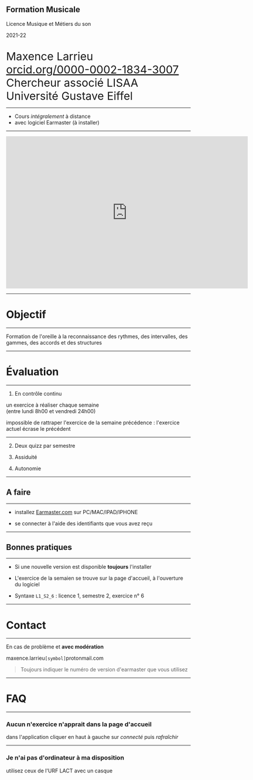 ## Formation Musicale

Licence Musique et Métiers du son

2021-22

<br />
<span style="font-size:30px">
Maxence Larrieu <br />
<a href="https://orcid.org/0000-0002-1834-3007"> orcid.org/0000-0002-1834-3007 </a><br />
Chercheur associé LISAA<br />
Université Gustave Eiffel<br />

</span>

----

* Cours _intégralement_ à distance
* avec logiciel Earmaster (à installer)

----

<iframe width="660" height="415" src="https://www.youtube.com/embed/FdsFho1Wv2U" title="YouTube video player" frameborder="0" allow="accelerometer; autoplay; clipboard-write; encrypted-media; gyroscope; picture-in-picture" allowfullscreen></iframe>

---

# Objectif 

----

Formation de l'oreille à la reconnaissance des rythmes, des intervalles, des gammes, des accords et des structures

---

# Évaluation 

----

1. En contrôle continu

un exercice à réaliser chaque semaine <br />(entre lundi 8h00 et vendredi 24h00)

impossible de rattraper l'exercice de la semaine précédence : l'exercice actuel écrase le précédent

----
2. Deux quizz par semestre

3. Assiduité

4. Autonomie

---

## A faire 

----

- installez [Earmaster.com](https://www.earmaster.com/fr) sur PC/MAC/IPAD/IPHONE

- se connecter à l'aide des identifiants que vous avez reçu

---

## Bonnes pratiques

----

- Si une nouvelle version est disponible **toujours** l'installer

- L'exercice de la semaien se trouve sur la page d'accueil, à l'ouverture du logiciel

- Syntaxe `L1_S2_6` : licence 1, semestre 2, exercice n° 6


---


# Contact

----

En cas de problème et **avec modération**

maxence.larrieu`[symbol]`protonmail.com

> Toujours indiquer le numéro de version d'earmaster que vous utilisez

---

# FAQ

----

### Aucun n'exercice n'apprait dans la page d'accueil

dans l'application cliquer en haut à gauche sur _connecté_ puis _rafraîchir_

----

### Je n'ai pas d'ordinateur à ma disposition

utilisez ceux de l'URF LACT avec un casque

